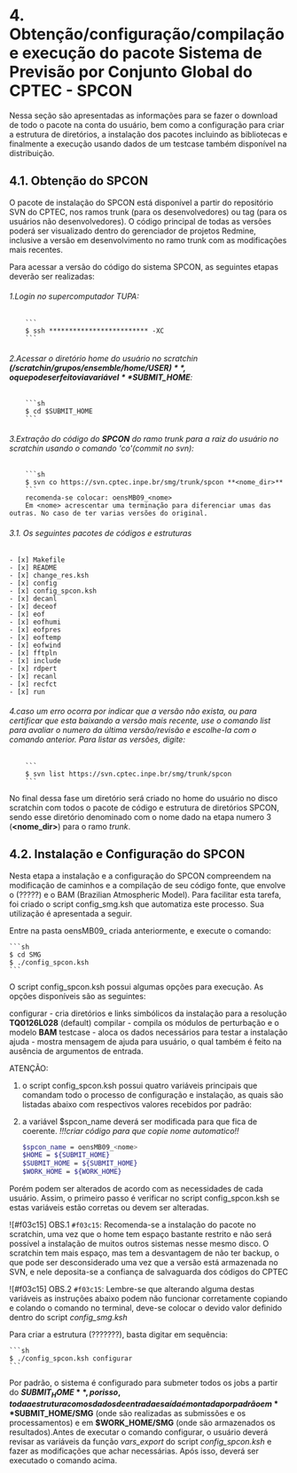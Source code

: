 # 4. Obtenção/configuração/compilação e execução do pacote Sistema de Previsão por Conjunto Global do CPTEC - SPCON 

Nessa seção são apresentadas as informações para se fazer o download de todo o pacote na conta do usuário, bem como a configuração para criar a estrutura de diretórios, a instalação dos pacotes incluindo as bibliotecas e finalmente a execução usando dados de um testcase também disponível na distribuição.

## 4.1. Obtenção do SPCON

O pacote de instalação do SPCON está disponível a partir do repositório SVN do CPTEC, nos ramos trunk (para os desenvolvedores) ou tag (para os usuários não desenvolvedores). O código principal de todas as versões poderá ser visualizado dentro do gerenciador de projetos Redmine, inclusive a versão em desenvolvimento no ramo trunk com as modificações mais recentes.

Para acessar a versão do código do sistema SPCON, as seguintes etapas deverão ser realizadas:
	
###### 1.Login no supercomputador TUPA:
	
		```
		$ ssh ************************* -XC
		```
###### 2.Acessar o diretório home do usuário no _scratchin_ **(/scratchin/grupos/ensemble/home/${USER})**, o que pode ser feito via variável **$SUBMIT_HOME**:
	
	
		```sh
		$ cd $SUBMIT_HOME
		```
	
###### 3.Extração do código do **SPCON** do ramo _trunk_ para a raiz do usuário no scratchin usando o comando 'co'(commit no svn):
	
		```sh
		$ svn co https://svn.cptec.inpe.br/smg/trunk/spcon **<nome_dir>**
		```
		recomenda-se colocar: oensMB09_<nome>
		Em <nome> acrescentar uma terminação para diferenciar umas das outras. No caso de ter varias versões do original.
	
###### 3.1. Os seguintes pacotes de códigos e estruturas
	- [x] Makefile
	- [x] README
	- [x] change_res.ksh
	- [x] config
	- [x] config_spcon.ksh
	- [x] decanl
	- [x] deceof
	- [x] eof
	- [x] eofhumi
	- [x] eofpres
	- [x] eoftemp
	- [x] eofwind
	- [x] fftpln
	- [x] include
	- [x] rdpert
	- [x] recanl
	- [x] recfct
	- [x] run	


###### 4.caso um erro ocorra por indicar que a versão não exista, ou para certificar que esta baixando a versão mais recente, use o comando list para avaliar 	o numero da última versão/revisão e escolhe-la com o comando anterior. Para listar as versões, digite:
	
		```
		$ svn list https://svn.cptec.inpe.br/smg/trunk/spcon
		```
	
No final dessa fase um diretório será criado no home do usuário no disco scratchin com todos o pacote de código e estrutura de diretórios SPCON, sendo esse diretório denominado com o nome dado na etapa numero 3 (**<nome_dir>**) para o ramo _trunk_.


## 4.2. Instalação e Configuração do SPCON

Nesta etapa a instalação e a configuração do SPCON compreendem na modificação de caminhos e a compilação de seu código fonte, que envolve o (?????) e o BAM (Brazilian Atmospheric Model). Para facilitar esta tarefa, foi criado o script config_smg.ksh que automatiza este processo. Sua utilização é apresentada a seguir.

Entre na pasta oensMB09_**<nome>** criada anteriormente, e execute o comando:

	```sh
	$ cd SMG
	$ ./config_spcon.ksh
	```


O script config_spcon.ksh possui algumas opções para execução. As opções disponíveis são as seguintes:

configurar -  cria diretórios e links simbólicos da instalação para a resolução **TQ0126L028** (default)
compilar - compila os módulos de perturbação e o modelo **BAM**
testcase - aloca os dados necessários para testar a instalação
ajuda - mostra mensagem de ajuda para usuário, o qual também é feito na ausência de argumentos de entrada.

ATENÇÃO:
1. o script config_spcon.ksh possui quatro variáveis principais que comandam todo o processo de configuração e instalação, as quais são listadas abaixo com respectivos valores recebidos por padrão:	
2. a variável $spcon_name deverá ser modificada para que fica de coerente. _!!!criar código para que copie nome automatico!!_

	```sh
	$spcon_name = oensMB09_<nome>
	$HOME = ${SUBMIT_HOME}
	$SUBMIT_HOME = ${SUBMIT_HOME}
	$WORK_HOME = ${WORK_HOME}
	```

Porém podem ser alterados de acordo com as necessidades de cada usuário. Assim, o primeiro passo é verificar no script config_spcon.ksh se estas variáveis estão corretas ou devem ser alteradas. 

![#f03c15] OBS.1 `#f03c15`: Recomenda-se a instalação do pacote no scratchin, uma vez que o home tem espaço bastante restrito e não será possível a instalação de muitos outros sistemas nesse mesmo disco. O scratchin tem mais espaço, mas tem a desvantagem de não ter backup, o que pode ser desconsiderado uma vez que a versão está armazenada no SVN, e nele deposita-se a confiança de salvaguarda dos códigos do CPTEC

![#f03c15] OBS.2 `#f03c15`: Lembre-se que alterando alguma destas variáveis as instruções abaixo podem não funcionar corretamente copiando e colando o comando no terminal, deve-se colocar o devido valor definido dentro do script _config_smg.ksh_

Para criar a estrutura (???????), basta digitar em sequência:

	```sh
	$ ./config_spcon.ksh configurar
	```

Por padrão, o sistema é configurado para submeter todos os jobs a partir do **$SUBMIT_HOME**, por isso, toda a estrutura com os dados de entrada e saída é montada por padrão em **$SUBMIT_HOME/SMG** (onde são realizadas as submissões e os processamentos) e em **$WORK_HOME/SMG** (onde são armazenados os resultados).Antes de executar o comando configurar, o usuário deverá revisar as variáveis da função _vars_export_ do script _config_spcon.ksh_ e fazer as modificações que achar necessárias. Após isso, deverá ser executado o comando acima.



